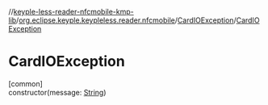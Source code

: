 //[keyple-less-reader-nfcmobile-kmp-lib](../../../index.md)/[org.eclipse.keyple.keypleless.reader.nfcmobile](../index.md)/[CardIOException](index.md)/[CardIOException](-card-i-o-exception.md)

# CardIOException

[common]\
constructor(message: [String](https://kotlinlang.org/api/latest/jvm/stdlib/kotlin/-string/index.html))

